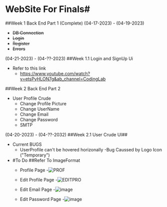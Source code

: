 # WebSite For Finals#

##Week 1 Back End Part 1 (Complete)
(04-17-2023) - (04-19-2023)
  - ~~DB Connection~~
  - ~~Login~~
  - ~~Register~~
  - ~~Errors~~

(04-21-2023) - (04-??-2023)
##Week 1.1 Login and SignUp Ui
- Refer to this link
  - https://www.youtube.com/watch?v=etsPyHLON7g&ab_channel=CodingLab

##Week 2 Back End Part 2
- User Profile Crude
  - Change Profile Picture
  - Change UserName
  - Change Email
  - Change Password
  - SMTP

(04-20-2023) - (04-??-2032)
##Week 2.1 User Crude UI##
- Current BUGS
  - UserProfile can't be hovered horizonally
    -Bug Caussed by Logo Icon ("Temporary")
- #To Do
##Refer To ImageFormat
  - Profile Page 
    -![PROF](https://user-images.githubusercontent.com/95122978/233504114-a14b477a-2cae-4f1a-86e4-4a46841d55cf.png)
    
  - Edit Profile Page 
    -![EDITPRO](https://user-images.githubusercontent.com/95122978/233504126-0f5d6812-63a0-48bd-a70a-26488ac1a2d1.png)

  - Edit Email Page 
    -![image](https://user-images.githubusercontent.com/95122978/233497692-7269a262-ac7c-434d-b4d7-5214d05f7f1e.png)
  
  - Edit Password Page 
    -![image](https://user-images.githubusercontent.com/95122978/233501582-70d35be7-b4e8-44c4-98d2-357cc75b1aad.png)


  
